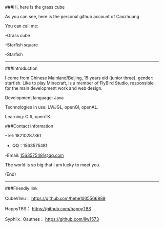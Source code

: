 ###Hi, here is the grass cube

As you can see, here is the personal github account of Caozhuang

You can call me:

-Grass cube

-Starfish square

-Starfish



***



###Introduction



I come from Chinese Mainland/Beijing, 15 years old (junior three), gender: starfish. Like to play Minecraft, is a member of FlyBird Studio, responsible for the main development work and web design.



Development language: Java



Technologies in use: LWJGL, openGl, openAL.



Learning: C #, openTK



###Contact information



-Tel: 18210287361



- QQ：1563575481



-Email: 1563575481@qq.com



The world is so big that I am lucky to meet you.



(End)



***



###Friendly link



CubeVlmu： https://github.com/hehe1005566889



HappyTBS： https://github.com/happyTBS



Syphlix_ Oauthes： https://github.com/llw1573
